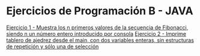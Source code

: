 # Ejercicios de Programación B - JAVA


[Ejercicio 1 - Muestra los n primeros valores de la secuencia de Fibonacci, siendo n un número entero introducido por consola](EstructurasControl2.java)
[Ejercicio 2 - Imprime tablero de ajedrez desde el main, con dos variables enteras, sin estructuras de repetición y sólo una de selección](TableroConsola.java)
